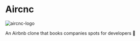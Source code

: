 # Aircnc

![aircnc-logo](https://github.com/gabrielsanttana/aircnc/blob/master/mobile/assets/logo.png?raw=true)

An Airbnb clone that books companies spots for developers 🏢
